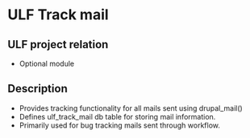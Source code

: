 # ULF Track mail
## ULF project relation
- Optional module

## Description
- Provides tracking functionality for all mails sent using drupal_mail()
- Defines ulf_track_mail db table for storing mail information.
- Primarily used for bug tracking mails sent through workflow.